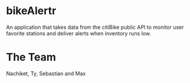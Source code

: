 # bikeAlertr
An application that takes data from the citiBike public API to monitor user favorite stations and deliver alerts when inventory runs low.

# The Team
Nachiket, Ty, Sebastian and Max